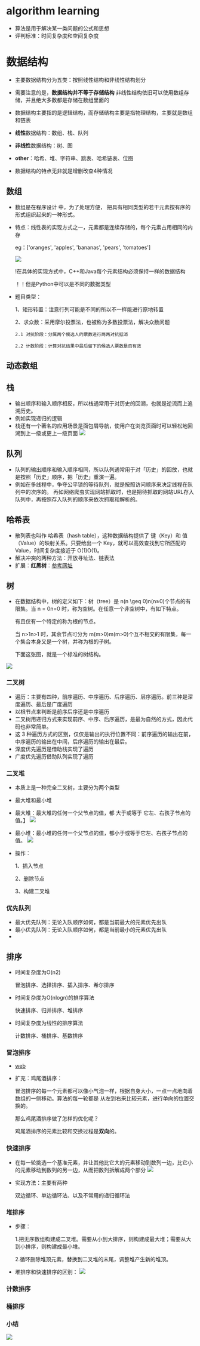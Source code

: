 # algorithm learning
-   算法是用于解决某一类问题的公式和思想
-   评判标准：时间复杂度和空间复杂度

# 数据结构
- 主要数据结构分为五类：按照线性结构和非线性结构划分
-   需要注意的是，**数据结构并不等于存储结构** 非线性结构依旧可以使用数组存储，并且绝大多数都是存储在数组里面的
-   数据结构主要指的是逻辑结构，而存储结构主要是指物理结构，主要就是数组和链表 
    
-   **线性**数据结构：数组、栈、队列
-   **非线性**数据结构：树、图
-   **other**：哈希、堆、字符串、跳表、哈希链表、位图
-   数据结构的特点无非就是增删改查4种情况

## 数组
-   数组是在程序设计 中，为了处理方便， 把具有相同类型的若干元素按有序的形式组织起来的一种形式。
-   特点：线性表的实现方式之一，元素都是连续存储的，每个元素占用相同的内存

    eg：['oranges', 'apples', 'bananas', 'pears', 'tomatoes']

    ![](https://pic.leetcode-cn.com/65312e6dff56fc0c2ffad8752d6ca08da9bb7ec03211619754abd407e05147e8-2.png)
    
    !在具体的实现方式中，C++和Java每个元素结构必须保持一样的数据结构

    ！！但是Python中可以是不同的数据类型

-   题目类型：

    1、矩形转置：注意行列可能是不同的所以不一样能进行原地转置
    
    2、求众数：采用摩尔投票法，也被称为多数投票法，解决众数问题
        
        2.1 对抗阶段：分属两个候选人的票数进行两两对抗抵消
        
        2.2 计数阶段：计算对抗结果中最后留下的候选人票数是否有效


##  动态数组

## 栈
-   输出顺序和输入顺序相反，所以栈通常用于对历史的回溯，也就是逆流而上追溯历史。
-   例如实现递归的逻辑
-   栈还有一个著名的应用场景是面包屑导航，使用户在浏览页面时可以轻松地回溯到上一级或更上一级页面
![](https://pic.leetcode-cn.com/422c593838e22dc0f5638df6cd5bb4cd12cc5b405dd4546f288210d2451b168a-image.png)
    


## 队列
-   队列的输出顺序和输入顺序相同，所以队列通常用于对「历史」的回放，也就是按照「历史」顺序，把「历史」重演一遍。
-   例如在多线程中，争夺公平锁的等待队列，就是按照访问顺序来决定线程在队列中的次序的。 
    再如网络爬虫实现网站抓取时，也是把待抓取的网站URL存入队列中，再按照存入队列的顺序来依次抓取和解析的。

## 哈希表
-   散列表也叫作 哈希表（hash table），这种数据结构提供了 键（Key）和 值（Value）的映射关系。只要给出一个 Key，就可以高效查找到它所匹配的 Value，时间复杂度接近于 O(1)O(1)。
-   解决冲突的两种方法：开放寻址法、链表法
-   扩展：**红黑树**：[参考网址](https://www.jianshu.com/p/e136ec79235c)


## 树
-   在数据结构中，树的定义如下：树（tree）是 n(n \geq 0)n(n≥0)个节点的有限集。当 n = 0n=0 时，称为空树。在任意一个非空树中，有如下特点。
    
    有且仅有一个特定的称为根的节点。
    
    当 n>1n>1 时，其余节点可分为 m(m>0)m(m>0)个互不相交的有限集，每一个集合本身又是一个树，并称为根的子树。
    
    下面这张图，就是一个标准的树结构。

![](https://pic.leetcode-cn.com/a03fd322fa360e64fcd0cb63d1c54e0e2c7f1513ba50c7104ff76f2459e68f39-image.png)

###   二叉树
-   遍历：主要有四种，前序遍历、中序遍历、后序遍历、层序遍历。前三种是深度遍历、最后是广度遍历
-   以根节点来判断是前序后序还是中序遍历
-   二叉树用递归方式来实现前序、中序、后序遍历，是最为自然的方式，因此代码也非常简单。
-   这 3 种遍历方式的区别，仅仅是输出的执行位置不同：前序遍历的输出在前，中序遍历的输出在中间，后序遍历的输出在最后。
-   深度优先遍历是借助栈实现了遍历
-   广度优先遍历借助队列实现了遍历

###  二叉堆
-   本质上是一种完全二叉树，主要分为两个类型
-   最大堆和最小堆
-   最大堆：最大堆的任何一个父节点的值，都 大于或等于 它左、右孩子节点的值。】
    ![](https://pic.leetcode-cn.com/09bac735648e52f9314bb098a29fa46f5ddf6306c9785f2c608ec86e4acc74dc-image.png)
-   最小堆：最小堆的任何一个父节点的值，都小于或等于它左、右孩子节点的值。
    ![](https://pic.leetcode-cn.com/d4f91b0691c64a085e0c960d03540938ee01a06856947fbbbf95ff7127642744-image.png)
    
-   操作：
    
    1、插入节点
    
    2、删除节点
    
    3、构建二叉堆

### 优先队列
-   最大优先队列：无论入队顺序如何，都是当前最大的元素优先出队
-   最小优先队列：无论入队顺序如何，都是当前最小的元素优先出队
-   

## 排序
-   时间复杂度为O(n2)

    冒泡排序、选择排序、插入排序、希尔排序
    
-   时间复杂度为O(nlogn)的排序算法

    快速排序、归并排序、堆排序
    
-   时间复杂度为线性的排序算法

    计数排序、桶排序、基数排序    
    
### 冒泡排序
-   [web](https://leetcode-cn.com/leetbook/read/journey-of-algorithm/5rxj8i/)
-   扩充：鸡尾酒排序：
    
    冒泡排序的每一个元素都可以像小气泡一样，根据自身大小，一点一点地向着数组的一侧移动。算法的每一轮都是 从左到右来比较元素，进行单向的位置交换的。
    
    那么鸡尾酒排序做了怎样的优化呢？
    
    鸡尾酒排序的元素比较和交换过程是**双向**的。
    
### 快速排序
-    在每一轮挑选一个基准元素，并让其他比它大的元素移动到数列一边，比它小的元素移动到数列的另一边，从而把数列拆解成两个部分
![](https://pic.leetcode-cn.com/5736c868108b6e9d183759eb620905e71f289e745d50a6a7147ef0434c8effe4-image.png)
-   实现方法：主要有两种

    双边循环、单边循环法、以及不常用的递归循环法


### 堆排序

-   步骤：
    
    1.把无序数组构建成二叉堆。需要从小到大排序，则构建成最大堆；需要从大到小排序，则构建成最小堆。
    
    2.循环删除堆顶元素，替换到二叉堆的末尾，调整堆产生新的堆顶。
    
-   堆排序和快速排序的区别：
![](https://pic.leetcode-cn.com/c5aa2c35d580454d884e4f398b1446f4f1de9ce1aa9d6b08bff6ebef25b394b2-image.png)   


### 计数排序

### 桶排序

### 小结

![](https://pic.leetcode-cn.com/18abb46becb47a9169e4281e3675ac92a39a9faab5e2ccf50f4b649d2e3cd406-image.png)